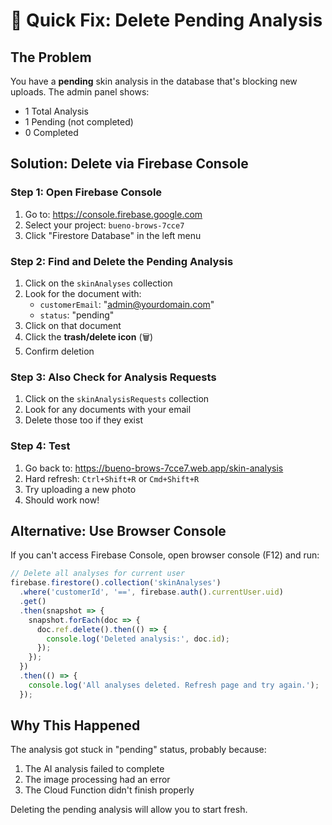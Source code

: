# 🚨 Quick Fix: Delete Pending Analysis

## The Problem
You have a **pending** skin analysis in the database that's blocking new uploads. The admin panel shows:
- 1 Total Analysis
- 1 Pending (not completed)
- 0 Completed

## Solution: Delete via Firebase Console

### Step 1: Open Firebase Console
1. Go to: https://console.firebase.google.com
2. Select your project: `bueno-brows-7cce7`
3. Click "Firestore Database" in the left menu

### Step 2: Find and Delete the Pending Analysis
1. Click on the `skinAnalyses` collection
2. Look for the document with:
   - `customerEmail`: "admin@yourdomain.com"
   - `status`: "pending"
3. Click on that document
4. Click the **trash/delete icon** (🗑️)
5. Confirm deletion

### Step 3: Also Check for Analysis Requests
1. Click on the `skinAnalysisRequests` collection
2. Look for any documents with your email
3. Delete those too if they exist

### Step 4: Test
1. Go back to: https://bueno-brows-7cce7.web.app/skin-analysis
2. Hard refresh: `Ctrl+Shift+R` or `Cmd+Shift+R`
3. Try uploading a new photo
4. Should work now!

## Alternative: Use Browser Console

If you can't access Firebase Console, open browser console (F12) and run:

```javascript
// Delete all analyses for current user
firebase.firestore().collection('skinAnalyses')
  .where('customerId', '==', firebase.auth().currentUser.uid)
  .get()
  .then(snapshot => {
    snapshot.forEach(doc => {
      doc.ref.delete().then(() => {
        console.log('Deleted analysis:', doc.id);
      });
    });
  })
  .then(() => {
    console.log('All analyses deleted. Refresh page and try again.');
  });
```

## Why This Happened
The analysis got stuck in "pending" status, probably because:
1. The AI analysis failed to complete
2. The image processing had an error
3. The Cloud Function didn't finish properly

Deleting the pending analysis will allow you to start fresh.

